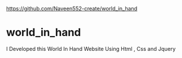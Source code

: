 https://github.com/Naveen552-create/world_in_hand
# world_in_hand
I Developed this  World In Hand Website Using Html , Css and Jquery
